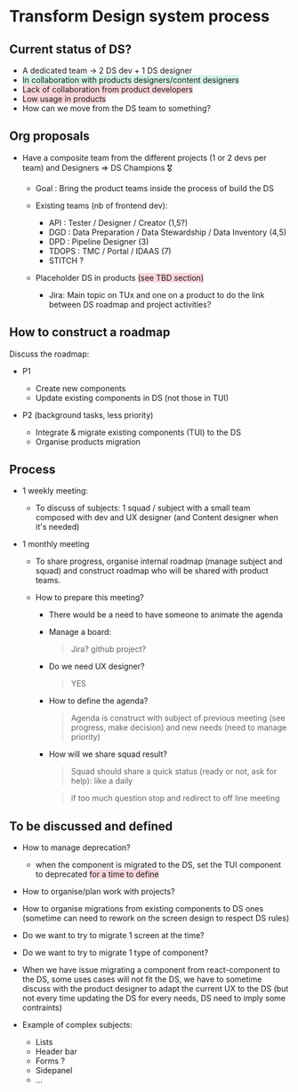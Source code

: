 # Transform Design system process

## Current status of DS?

- A dedicated team → 2 DS dev + 1 DS designer
- <span style="background-color: #d4f3e6">In collaboration with products designers/content designers</spam>
- <span style="background-color:#fbd7dd">Lack of collaboration from product developers</span>
- <span style="background-color:#fbd7dd">Low usage in products</span>
- How can we move from the DS team to something?

## Org proposals

- Have a composite team from the different projects (1 or 2 devs per team) and Designers => DS Champions 🎖

  - Goal : Bring the product teams inside the process of build the DS

  - Existing teams (nb of frontend dev):

    - API : Tester / Designer / Creator (1,5?)
    - DGD : Data Preparation / Data Stewardship / Data Inventory (4,5)
    - DPD : Pipeline Designer (3)
    - TDOPS : TMC / Portal / IDAAS (7)
    - STITCH ?

  - Placeholder DS in products <span style="background-color:#fbd7dd">(see TBD section)</span>
    - Jira: Main topic on TUx and one on a product to do the link between DS roadmap and project activities?

## How to construct a roadmap

Discuss the roadmap:

- P1

  - Create new components
  - Update existing components in DS (not those in TUI)

- P2 (background tasks, less priority)
  - Integrate & migrate existing components (TUI) to the DS
  - Organise products migration

## Process

- 1 weekly meeting:

  - To discuss of subjects: 1 squad / subject with a small team composed with dev and UX designer (and Content designer when it's needed)

- 1 monthly meeting

  - To share progress, organise internal roadmap (manage subject and squad) and construct roadmap who will be shared with product teams.
  - How to prepare this meeting?

    - There would be a need to have someone to animate the agenda
    - Manage a board:
      > Jira? github project?
    - Do we need UX designer?
      > YES
    - How to define the agenda?
      > Agenda is construct with subject of previous meeting (see progress, make decision) and new needs (need to manage priority)
    - How will we share squad result?

      > Squad should share a quick status (ready or not, ask for help): like a daily

      > if too much question stop and redirect to off line meeting

## To be discussed and defined

- How to manage deprecation?

  - when the component is migrated to the DS, set the TUI component to deprecated <span style="background-color:#fbd7dd">for a time to define</span>

- How to organise/plan work with projects?

- How to organise migrations from existing components to DS ones (sometime can need to rework on the screen design to respect DS rules)

- Do we want to try to migrate 1 screen at the time?

- Do we want to try to migrate 1 type of component?

- When we have issue migrating a component from react-component to the DS, some uses cases will not fit the DS, we have to sometime discuss with the product designer to adapt the current UX to the DS (but not every time updating the DS for every needs, DS need to imply some contraints)

- Example of complex subjects:
  - Lists
  - Header bar
  - Forms ?
  - Sidepanel
  - …

